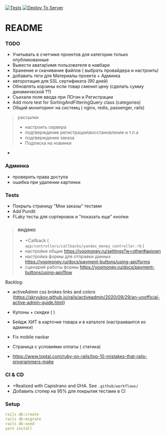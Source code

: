 [![Tests](https://github.com/sasha370/project_store/actions/workflows/ci.yml/badge.svg)](https://github.com/sasha370/project_store/actions/workflows/ci.yml) [![Deploy To Server](https://github.com/sasha370/project_store/actions/workflows/deploy.yml/badge.svg)](https://github.com/sasha370/project_store/actions/workflows/deploy.yml)

# README

### TODO

- Учитывать в счетчике проектов для категории только опубликованные 
- Вывести аватар\имя пользователя в навбаре
- Хранение и скачивание файлов ( выбрать провайдера и настроить)
- добавить теги для Материалы проекта + Админка
- авторотация для SSL сертификата (90 дней)
- Обновлять корзины если товар сменил цену (сделать сумму динамической ??)
- Съехали поля ввода при ЛОгин  и Регистрации
- Add more test for SortingAndFilteringQuery class (categories)
- Общий мониторинг на системц ( nginx, redis, passenger, rails)

> рассылки
> - настроить серверa
>- подтверждение регистрации\восстановление и т.п.a
>- подтверждение заказа
>- Подписка на новинки
- 

### Админка
- проверить права доступа
- ошибка при удалении картинки


### Tests
- Покрыть страницу "Мои заказы" тестами
- Add Pundit 
- FLaky тесты для сортировок и "показать еще" кнопки

> ### яндекс
> - +Callback  ( `app/controllers/callbacks/yandex_money_controller.rb` )
>- настройки общие https://yoomoney.ru/settings?w=other#apiown
>- настройка формы для отправки данных https://yoomoney.ru/docs/payment-buttons/using-api/forms
>- сценарий работы формы https://yoomoney.ru/docs/payment-buttons/using-api/flow


Backlog: 
- activeAdmin css brokes links and colors  (https://skryukov.github.io/rails/activeadmin/2020/09/29/an-unofficial-active-admin-guide.html)

- Купоны + скидки ( )
- Бейдж ХИТ в карточке товара и в каталоге (настраиваится из админки)
- Fix mobile navbar
- Страница с условиями оплаты ( статика)
- https://www.toptal.com/ruby-on-rails/top-10-mistakes-that-rails-programmers-make


### CI & CD
 - +Realized with Capistrano and GHA. See `.github/workflows/`
 - Добавить стопер на 95% для покрытия тестами в CI


### Setup
```yaml
rails db:create
rails db:migrate
rails db:seed
yarn install
```

